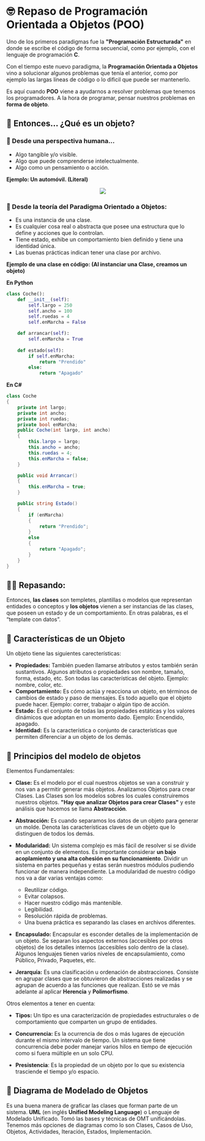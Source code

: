 
# 🤓 Repaso de Programación Orientada a Objetos (POO)
Uno de los primeros paradigmas fue la **"Programación Estructurada"** en donde se escribe el código de forma secuencial, como por ejemplo, con el lenguaje de programación **C**.

Con el tiempo este nuevo paradigma, la **Programación Orientada a Objetos** vino a solucionar algunos problemas que tenía el anterior, como por ejemplo las largas líneas de código o lo dificil que puede ser mantenerlo.

Es aquí cuando **POO** viene a ayudarnos a resolver problemas que tenemos los programadores. A la hora de programar, pensar nuestros problemas en **forma de objeto**. 

## 🤔 Entonces... ¿Qué es un objeto?
### 💪 Desde una perspectiva humana...
- Algo tangible y/o visible.
- Algo que puede comprenderse intelectualmente.
- Algo como un pensamiento o acción.

**Ejemplo: Un automóvil. (Literal)**
<p align="center"> 
    <img src="https://static.wikia.nocookie.net/lossimpson/images/2/28/THomer2.jpg/revision/latest/scale-to-width-down/309?cb=20090330180213&path-prefix=es">
</p>

### 🦾 Desde la teoría del Paradigma Orientado a Objetos:

- Es una instancia de una clase.
- Es cualquier cosa real o abstracta que posee una estructura  que lo define y acciones que lo controlan.
- Tiene estado, exhibe un comportamiento bien definido y tiene una identidad única.
- Las buenas prácticas indican tener una clase por archivo.

**Ejemplo de una clase en código: (Al instanciar una Clase, creamos un objeto)** 

**En Python**
```python
class Coche():
    def __init__(self):
        self.largo = 250
        self.ancho = 100
        self.ruedas = 4
        self.enMarcha = False

    def arrancar(self):        
        self.enMarcha = True
    
    def estado(self):
        if self.enMarcha:
            return "Prendido"
        else:
            return "Apagado"
```
**En C#**
```csharp
class Coche
{
    private int largo;
    private int ancho;
    private int ruedas;
    private bool enMarcha;
    public Coche(int largo, int ancho)
    {
        this.largo = largo;
        this.ancho = ancho;
        this.ruedas = 4;
        this.enMarcha = false;
    }

    public void Arrancar()
    {
        this.enMarcha = true;
    }

    public string Estado()
    {
        if (enMarcha)
        {
            return "Prendido";
        }
        else
        {
            return "Apagado";
        }
    }
}
```
## 👩‍🏫 Repasando: 
Entonces, **las clases** son templetes, plantillas o modelos que representan entidades o conceptos y **los objetos** vienen a ser instancias de las clases, que poseen un estado y de un comportamiento. En otras palabras, es el “template con datos”.

## 🎲 Características de un Objeto
Un objeto tiene las siguientes carecterísticas:

- **Propiedades:** También pueden llamarse atributos y estos también serán sustantivos. Algunos atributos o propiedades son nombre, tamaño, forma, estado, etc. Son todas las características del objeto. Ejemplo: nombre, color, etc. 
- **Comportamiento:** Es cómo actúa y reacciona un objeto, en términos de cambios de estado y paso de mensajes. Es todo aquello que el objeto  puede hacer. Ejemplo: correr, trabajar o algún tipo de acción.
- **Estado:** Es el conjunto de todas las  propiedades estáticas y los  valores dinámicos que adoptan en un momento dado. Ejemplo: Encendido, apagado.
- **Identidad:** Es la característica o conjunto de características que permiten diferenciar a un  objeto de los demás.

## 🧾 Principios del modelo de objetos

Elementos Fundamentales:

- **Clase:** Es el modelo por el cual nuestros objetos se van a construir y nos van a permitir generar más objetos. Analizamos Objetos para crear Clases. Las Clases son los modelos sobres los cuales construiremos nuestros objetos. **"Hay que analizar Objetos para crear Clases"** y este análisis que hacemos se llama **Abstracción**.
- **Abstracción:** Es cuando separamos los datos de un objeto para generar un molde. Denota las características claves de un objeto que lo distinguen de todos los demás.
- **Modularidad:** Un sistema complejo es más fácil de resolver si se divide en un conjunto de elementos. Es importante considerar **un bajo acoplamiento y una alta cohesión en su funcionamiento**. Dividir un sistema en partes pequeñas y estas serán nuestros módulos pudiendo funcionar de manera independiente. La modularidad de nuestro código nos va a dar varias ventajas como:

    - Reutilizar código.
    - Evitar colapsos.
    - Hacer nuestro código más mantenible.
    - Legibilidad.
    - Resolución rápida de problemas.
    - Una buena práctica es separando las clases en archivos diferentes.

- **Encapsulado:** Encapsular es esconder detalles de la implementación de un objeto. Se separan los aspectos externos (accesibles por otros objetos) de los detalles internos (accesibles solo dentro de la clase). Algunos lenguajes tienen varios niveles de encapsulamiento, como Público, Privado, Paquetes, etc.
  
- **Jerarquía:** Es una clasificación u ordenación de abstracciones. Consiste en agrupar clases que se obtuvieron de abstracciones realizadas y se agrupan de acuerdo a las funciones que realizan. Estó se ve más adelante al aplicar **Herencia** y **Polimorfismo**.

Otros elementos a tener en cuenta:

- **Tipos:** Un tipo es una caracterización de propiedades estructurales o de comportamiento que comparten un grupo de entidades.

- **Concurrencia:** Es la ocurrencia de dos o más lugares de ejecución durante el mismo intervalo de tiempo. Un sistema que tiene concurrencia debe poder manejar varios hilos en tiempo de ejecución como si fuera múltiple en un solo CPU.

- **Presistencia**: Es la propiedad de un objeto por lo que su existencia trasciende el tiempo y/o espacio.

## 🔗 Diagrama de Modelado de Objetos

Es una buena manera de graficar las clases que forman parte de un sistema. **UML** (en inglés **Unified Modeling Language**) o Lenguaje de Modelado Unificado. Tomó las bases y técnicas de OMT unificándolas. Tenemos más opciones de diagramas como lo son Clases, Casos de Uso, Objetos, Actividades, Iteración, Estados, Implementación.